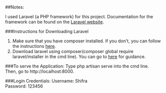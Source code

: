 ##Notes:

I used Laravel (a PHP framework) for this project. Documentation for the framework can be found on the [Laravel website](http://laravel.com/docs).

###Instructions for Downloading Laravel

1. Make sure that you have composer installed. If you don't, you can follow the instructions [here](https://getcomposer.org/download/).
2. Download laravel using composer(composer global require laravel/installer in the cmd line).
You can go to [here](https://laravel.com/docs/5.7/installation) for guidance.

###To serve the Application: 
Type php artisan serve into the cmd line. Then, go to http://localhost:8000.

###Login Credentials:
Username: Shifra\
Password: 123456
